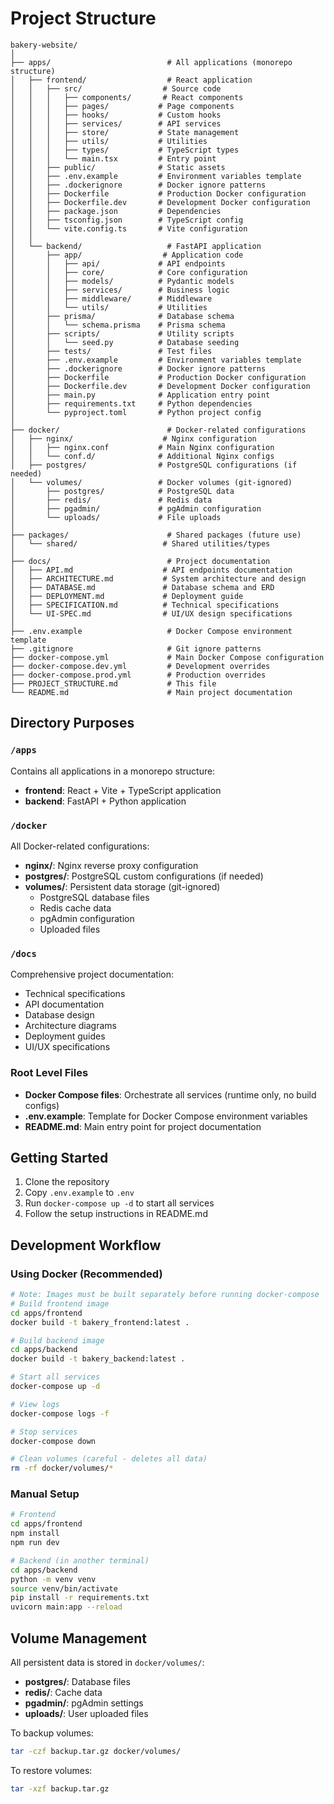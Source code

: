 # Project Structure

```
bakery-website/
│
├── apps/                          # All applications (monorepo structure)
│   ├── frontend/                  # React application
│   │   ├── src/                  # Source code
│   │   │   ├── components/       # React components
│   │   │   ├── pages/           # Page components
│   │   │   ├── hooks/           # Custom hooks
│   │   │   ├── services/        # API services
│   │   │   ├── store/           # State management
│   │   │   ├── utils/           # Utilities
│   │   │   ├── types/           # TypeScript types
│   │   │   └── main.tsx         # Entry point
│   │   ├── public/              # Static assets
│   │   ├── .env.example         # Environment variables template
│   │   ├── .dockerignore        # Docker ignore patterns
│   │   ├── Dockerfile           # Production Docker configuration
│   │   ├── Dockerfile.dev       # Development Docker configuration
│   │   ├── package.json         # Dependencies
│   │   ├── tsconfig.json        # TypeScript config
│   │   └── vite.config.ts       # Vite configuration
│   │
│   └── backend/                   # FastAPI application
│       ├── app/                  # Application code
│       │   ├── api/             # API endpoints
│       │   ├── core/            # Core configuration
│       │   ├── models/          # Pydantic models
│       │   ├── services/        # Business logic
│       │   ├── middleware/      # Middleware
│       │   └── utils/           # Utilities
│       ├── prisma/              # Database schema
│       │   └── schema.prisma    # Prisma schema
│       ├── scripts/             # Utility scripts
│       │   └── seed.py          # Database seeding
│       ├── tests/               # Test files
│       ├── .env.example         # Environment variables template
│       ├── .dockerignore        # Docker ignore patterns
│       ├── Dockerfile           # Production Docker configuration
│       ├── Dockerfile.dev       # Development Docker configuration
│       ├── main.py              # Application entry point
│       ├── requirements.txt     # Python dependencies
│       └── pyproject.toml       # Python project config
│
├── docker/                        # Docker-related configurations
│   ├── nginx/                    # Nginx configuration
│   │   ├── nginx.conf           # Main Nginx configuration
│   │   └── conf.d/              # Additional Nginx configs
│   ├── postgres/                # PostgreSQL configurations (if needed)
│   └── volumes/                 # Docker volumes (git-ignored)
│       ├── postgres/            # PostgreSQL data
│       ├── redis/               # Redis data
│       ├── pgadmin/             # pgAdmin configuration
│       └── uploads/             # File uploads
│
├── packages/                      # Shared packages (future use)
│   └── shared/                   # Shared utilities/types
│
├── docs/                          # Project documentation
│   ├── API.md                    # API endpoints documentation
│   ├── ARCHITECTURE.md           # System architecture and design
│   ├── DATABASE.md               # Database schema and ERD
│   ├── DEPLOYMENT.md             # Deployment guide
│   ├── SPECIFICATION.md          # Technical specifications
│   └── UI-SPEC.md                # UI/UX design specifications
│
├── .env.example                   # Docker Compose environment template
├── .gitignore                     # Git ignore patterns
├── docker-compose.yml             # Main Docker Compose configuration
├── docker-compose.dev.yml         # Development overrides
├── docker-compose.prod.yml        # Production overrides
├── PROJECT_STRUCTURE.md           # This file
└── README.md                      # Main project documentation
```

## Directory Purposes

### `/apps`
Contains all applications in a monorepo structure:
- **frontend**: React + Vite + TypeScript application
- **backend**: FastAPI + Python application

### `/docker`
All Docker-related configurations:
- **nginx/**: Nginx reverse proxy configuration
- **postgres/**: PostgreSQL custom configurations (if needed)
- **volumes/**: Persistent data storage (git-ignored)
  - PostgreSQL database files
  - Redis cache data
  - pgAdmin configuration
  - Uploaded files

### `/docs`
Comprehensive project documentation:
- Technical specifications
- API documentation
- Database design
- Architecture diagrams
- Deployment guides
- UI/UX specifications

### Root Level Files
- **Docker Compose files**: Orchestrate all services (runtime only, no build configs)
- **.env.example**: Template for Docker Compose environment variables
- **README.md**: Main entry point for project documentation

## Getting Started

1. Clone the repository
2. Copy `.env.example` to `.env`
3. Run `docker-compose up -d` to start all services
4. Follow the setup instructions in README.md

## Development Workflow

### Using Docker (Recommended)
```bash
# Note: Images must be built separately before running docker-compose
# Build frontend image
cd apps/frontend
docker build -t bakery_frontend:latest .

# Build backend image
cd apps/backend
docker build -t bakery_backend:latest .

# Start all services
docker-compose up -d

# View logs
docker-compose logs -f

# Stop services
docker-compose down

# Clean volumes (careful - deletes all data)
rm -rf docker/volumes/*
```

### Manual Setup
```bash
# Frontend
cd apps/frontend
npm install
npm run dev

# Backend (in another terminal)
cd apps/backend
python -m venv venv
source venv/bin/activate
pip install -r requirements.txt
uvicorn main:app --reload
```

## Volume Management

All persistent data is stored in `docker/volumes/`:
- **postgres/**: Database files
- **redis/**: Cache data
- **pgadmin/**: pgAdmin settings
- **uploads/**: User uploaded files

To backup volumes:
```bash
tar -czf backup.tar.gz docker/volumes/
```

To restore volumes:
```bash
tar -xzf backup.tar.gz
```